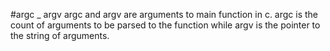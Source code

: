 #argc _ argv
argc and argv are arguments to main function in c. argc is the count of arguments to be parsed to the function while argv is the pointer to the string of arguments.
